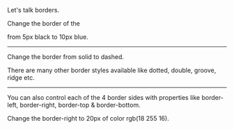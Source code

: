Let's talk borders.

Change the border of the <div> from 5px black to 10px blue.

---

Change the border from solid to dashed.

There are many other border styles available like dotted, double, groove, ridge etc.

---

You can also control each of the 4 border sides with properties like border-left, border-right, border-top & border-bottom.

Change the border-right to 20px of color rgb(18 255 16).
